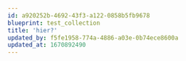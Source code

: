 ```yaml
---
id: a920252b-4692-43f3-a122-0858b5fb9678
blueprint: test_collection
title: 'hier?'
updated_by: f5fe1958-774a-4886-a03e-0b74ece8600a
updated_at: 1670892490
---
```

